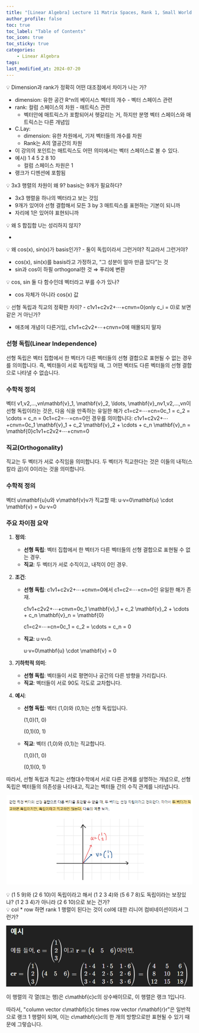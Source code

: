 ```yaml
---
title: "[Linear Algebra] Lecture 11 Matrix Spaces, Rank 1, Small World Graphs"
author_profile: false
toc: true
toc_label: "Table of Contents"
toc_icon: true
toc_sticky: true
categories: 
    - Linear Algebra
tags:
last_modified_at: 2024-07-20
---
```


<aside>
💡 Dimension과 rank가 정확히 어떤 대조점에서 차이가 나는 가?

</aside>

- dimension: 유한 공간 R^n의 베이시스 벡터의 개수 - 벡터 스페이스 관련
- rank: 컬럼 스페이스의 차원 - 매트릭스 관련
    - 벡터안에 매트릭스가 포함되어서 헷갈리는 거, 하지만 분명 벡터 스페이스와 매트릭스는 다른 개념임
- C.Lay:
    - dimension: 유한 차원에서, 기저 벡터들의 개수를 차원
    - Rank는 A의 열공간의 차원
- 이 강의의 포인트는 매트릭스도 어떤 의미에서는 벡터 스페이스로 볼 수 있다.
- 예시) 1 4 5
           2 8 10
    - 컬럼 스페이스 차원은 1
- 랭크가 디멘션에 포함됨

<aside>
💡 3x3 행렬의 차원이 왜 9?
basis는 9개가 필요하다?

</aside>

- 3x3 행렬을 하나의 벡터라고 보는 것임
- 9개가 있어야 선형 결합해서 모든 3 by 3 매트릭스를 표현하는 기본이 되니까
- 자리에 1은 있어야 표현되니까

<aside>
💡 왜 S 합집합 U는 성리하지 않지?

</aside>

- 

<aside>
💡 왜 cos(x), sin(x)가 basis인가?
- 둘이 독립이라서 그런거야? 직교라서 그런거야?

</aside>

- cos(x), sin(x)를 basis라고 가정하고, “그 성분이 얼마 만큼 있다”는 것
- sin과 cos이 하필 orthogonal한 것 ⇒ 푸리에 변환

<aside>
💡 cos, sin 둘 다 함수인데 벡터라고 부를 수가 있나?

</aside>

- cos 자체가 아니라 cos(x) 값

<aside>
💡 선형 독립과 직교의 정확한 차이?
- c1v1+c2v2+⋯+cnvn=0(only c_i = 0)로 보면 같은 거 아닌가?

</aside>

- 애초에 개념이 다른거임, c1v1+c2v2+⋯+cnvn=0에 매몰되지 말자

### 선형 독립(Linear Independence)

선형 독립은 벡터 집합에서 한 벡터가 다른 벡터들의 선형 결합으로 표현될 수 없는 경우를 의미합니다. 즉, 벡터들이 서로 독립적일 때, 그 어떤 벡터도 다른 벡터들의 선형 결합으로 나타낼 수 없습니다.

### 수학적 정의

벡터 v1,v2,…,vn\mathbf{v}_1, \mathbf{v}_2, \ldots, \mathbf{v}_nv1,v2,…,vn이 선형 독립이라는 것은, 다음 식을 만족하는 유일한 해가 c1=c2=⋯=cn=0c_1 = c_2 = \cdots = c_n = 0c1=c2=⋯=cn=0인 경우를 의미합니다:
c1v1+c2v2+⋯+cnvn=0c_1 \mathbf{v}_1 + c_2 \mathbf{v}_2 + \cdots + c_n \mathbf{v}_n = \mathbf{0}c1v1+c2v2+⋯+cnvn=0

### 직교(Orthogonality)

직교는 두 벡터가 서로 수직임을 의미합니다. 두 벡터가 직교한다는 것은 이들의 내적(스칼라 곱)이 0이라는 것을 의미합니다.

### 수학적 정의

벡터 u\mathbf{u}u와 v\mathbf{v}v가 직교할 때:
u⋅v=0\mathbf{u} \cdot \mathbf{v} = 0u⋅v=0

### 주요 차이점 요약

1. **정의**:
    - **선형 독립**: 벡터 집합에서 한 벡터가 다른 벡터들의 선형 결합으로 표현될 수 없는 경우.
    - **직교**: 두 벡터가 서로 수직이고, 내적이 0인 경우.
2. **조건**:
    - **선형 독립**: c1v1+c2v2+⋯+cnvn=0에서 c1=c2=⋯=cn=0인 유일한 해가 존재.
        
        c1v1+c2v2+⋯+cnvn=0c_1 \mathbf{v}_1 + c_2 \mathbf{v}_2 + \cdots + c_n \mathbf{v}_n = \mathbf{0}
        
        c1=c2=⋯=cn=0c_1 = c_2 = \cdots = c_n = 0
        
    - **직교**: u⋅v=0.
        
        u⋅v=0\mathbf{u} \cdot \mathbf{v} = 0
        
3. **기하학적 의미**:
    - **선형 독립**: 벡터들이 서로 평면이나 공간의 다른 방향을 가리킵니다.
    - **직교**: 벡터들이 서로 90도 각도로 교차합니다.
4. **예시**:
    - **선형 독립**: 벡터 (1,0)와 (0,1)는 선형 독립입니다.
        
        (1,0)(1, 0)
        
        (0,1)(0, 1)
        
    - **직교**: 벡터 (1,0)와 (0,1)는 직교합니다.
        
        (1,0)(1, 0)
        
        (0,1)(0, 1)
        

따라서, 선형 독립과 직교는 선형대수학에서 서로 다른 관계를 설명하는 개념으로, 선형 독립은 벡터들의 의존성을 나타내고, 직교는 벡터들 간의 수직 관계를 나타냅니다.

![Untitled](https://raw.githubusercontent.com/domingolee0254/domingolee0254.github.io/main/assets/image/post_image/Math/2024-07-20-%5BLinear%20Algebra%5D%20Lecture%2011%20Matrix%20Spaces,%20Rank%201,%20Small%20World%20Graphs/Untitled.png)

<aside>
💡 (1 5 9)와 (2 6 10)이 독립이라고 해서 (1 2 3 4)와 (5 6 7 8)도 독립이라는 보장있냐?
(1 2 3 4)가 아니라 (2 6 10)으로 보는 건가?

</aside>

<aside>
💡 col * row 하면 rank 1 행렬이 된다는 것이 col에 대한 리니어 컴비네이션이라서 그런가?

</aside>

![Untitled](https://raw.githubusercontent.com/domingolee0254/domingolee0254.github.io/main/assets/image/post_image/Math/2024-07-20-%5BLinear%20Algebra%5D%20Lecture%2011%20Matrix%20Spaces,%20Rank%201,%20Small%20World%20Graphs/Untitled%201.png)

이 행렬의 각 열(또는 행)은 c\mathbf{c}c의 상수배이므로, 이 행렬은 랭크 1입니다.

따라서, "column vector c\mathbf{c}c times row vector r\mathbf{r}r"은 일반적으로 랭크 1 행렬이 되며, 이는 c\mathbf{c}c의 한 개의 방향으로만 표현될 수 있기 때문에 그렇습니다.